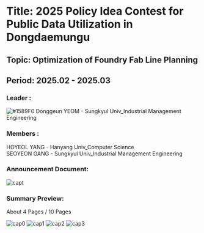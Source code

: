 # Title: 2025 Policy Idea Contest for Public Data Utilization in Dongdaemungu <br/> 
## Topic: Optimization of Foundry Fab Line Planning <br/>
## Period: 2025.02 - 2025.03 <br/>

### Leader : <br/>
![#1589F0](https://placehold.co/15x15/1589F0/1589F0.png) Donggeun YEOM - Sungkyul Univ_Industrial Management Engineering <br/>
### Members : <br/>
HOYEOL YANG - Hanyang Univ_Computer Science <br/>
SEOYEON GANG - Sungkyul Univ_Industrial Management Engineering <br/>
### Announcement Document:<br/>
![capt](https://github.com/user-attachments/assets/0347fc86-cd38-4504-9d2e-6c20e6606f40)

### Summary Preview:<br/>
About 4 Pages / 10 Pages<br/>

![cap0](https://github.com/user-attachments/assets/343e98c5-2aa8-4ca2-bd71-389d2d96088e)
![cap1](https://github.com/user-attachments/assets/27919d84-7054-4724-9aee-d409c22fb0a9)
![cap2](https://github.com/user-attachments/assets/b7b72475-ce93-4e6c-9634-8d07c002e1c5)
![cap3](https://github.com/user-attachments/assets/b207ffb6-1b4f-4a45-9a11-f1e77142be11)
